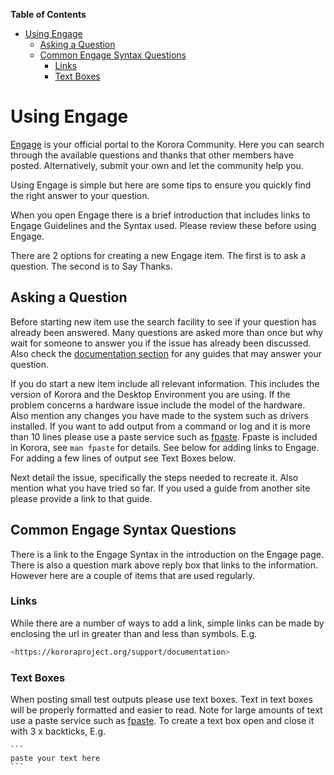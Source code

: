 

**Table of Contents**  

- [Using Engage](#using-engage)
    - [Asking a Question](#asking-a-question)
    - [Common Engage Syntax Questions](#common-engage-syntax-questions)
        - [Links](#links)
        - [Text Boxes](#text-boxes)



<a name="using-engage"></a>
# Using Engage

[Engage](https://kororaproject.org/support/engage) is your official portal to the Korora Community. Here you can search through the available questions and thanks that other members have posted. Alternatively, submit your own and let the community help you.

Using Engage is simple but here are some tips to ensure you quickly find the right answer to your question.

When you open Engage there is a brief introduction that includes links to Engage Guidelines and the Syntax used. Please review these before using Engage.

There are 2 options for creating a new Engage item. The first is to ask a question. The second is to Say Thanks.

<a name="asking-a-question"></a>
## Asking a Question

Before starting new item use the search facility to see if your question has already been answered. Many questions are asked more than once but why wait for someone to answer you if the issue has already been discussed. Also check the [documentation section](https://github.com/kororaproject/kp-documentation/wiki) for any guides that may answer your question.

If you do start a new item include all relevant information. This includes the version of Korora and the Desktop Environment you are using. If the problem concerns a hardware issue include the model of the hardware. Also mention any changes you have made to the system such as drivers installed. If you want to add output from a command or log and it is more than 10 lines please use a paste service such as [fpaste](https://github.com/kororaproject/kp-documentation/wiki/Fpaste). Fpaste is included in Korora, see `man fpaste` for details. See below for adding links to Engage. For adding a few lines of output see Text Boxes below.

Next detail the issue, specifically the steps needed to recreate it. Also mention what you have tried so far. If you used a guide from another site please provide a link to that guide.

<a name="common-engage-syntax-questions"></a>
## Common Engage Syntax Questions

There is a link to the Engage Syntax in the introduction on the Engage page. There is also a question mark above reply box that links to the information. However here are a couple of items that are used regularly.

<a name="links"></a>
### Links

While there are a number of ways to add a link, simple links can be made by enclosing the url in greater than and less than symbols. E.g.
``` bash
<https://kororaproject.org/support/documentation>
```
<a name="text-boxes"></a>
### Text Boxes

When posting small test outputs please use text boxes. Text in text boxes will be properly formatted and easier to read. Note for large amounts of text use a paste service such as [fpaste](https://github.com/kororaproject/kp-documentation/wiki/Fpaste). To create a text box open and close it with 3 x backticks, E.g.

````
```
paste your text here
```
````
